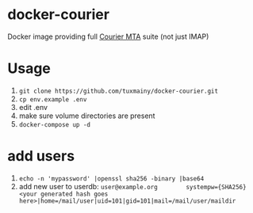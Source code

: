 # docker-courier
Docker image providing full [Courier MTA](http://www.courier-mta.org/) suite (not just IMAP)

# Usage
1. `git clone https://github.com/tuxmainy/docker-courier.git`
2. `cp env.example .env`
3. edit .env
4. make sure volume directories are present
5. `docker-compose up -d`

# add users
1. `echo -n 'mypassword' |openssl sha256 -binary |base64`
2. add new user to userdb:
`user@example.org        systempw={SHA256}<your generated hash goes here>|home=/mail/user|uid=101|gid=101|mail=/mail/user/maildir`
